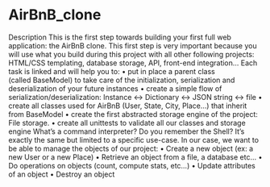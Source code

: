 ﻿# AirBnB_clone


Description	
This is the first step towards building your first full web application: the AirBnB clone. This first step is very important because you will use what you build during this project with all other following projects: HTML/CSS templating, database storage, API, front-end integration…
Each task is linked and will help you to:
    • put in place a parent class (called BaseModel) to take care of the initialization, serialization and deserialization of your future instances
    • create a simple flow of serialization/deserialization: Instance <-> Dictionary <-> JSON string <-> file
    • create all classes used for AirBnB (User, State, City, Place…) that inherit from BaseModel
    • create the first abstracted storage engine of the project: File storage.
    • create all unittests to validate all our classes and storage engine
What’s a command interpreter?
Do you remember the Shell? It’s exactly the same but limited to a specific use-case. In our case, we want to be able to manage the objects of our project:
    • Create a new object (ex: a new User or a new Place)
    • Retrieve an object from a file, a database etc…
    • Do operations on objects (count, compute stats, etc…)
    • Update attributes of an object
    • Destroy an object
